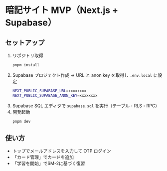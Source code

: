 # 暗記サイト MVP（Next.js + Supabase）

## セットアップ
1. リポジトリ取得
   ```bash
   pnpm install
   ```
2. Supabase プロジェクト作成 → URL と anon key を取得し `.env.local` に設定
   ```bash
   NEXT_PUBLIC_SUPABASE_URL=xxxxxxxx
   NEXT_PUBLIC_SUPABASE_ANON_KEY=xxxxxxxx
   ```
3. Supabase SQL エディタで `supabase.sql` を実行（テーブル・RLS・RPC）
4. 開発起動
   ```bash
   pnpm dev
   ```

## 使い方
- トップでメールアドレスを入力して OTP ログイン
- 「カード管理」でカードを追加
- 「学習を開始」でSM-2に基づく復習
